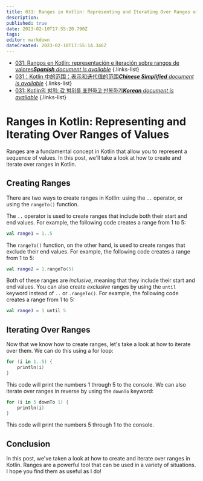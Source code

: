 ```yaml
---
title: 031: Ranges in Kotlin: Representing and Iterating Over Ranges of Values
description: 
published: true
date: 2023-02-10T17:55:20.790Z
tags: 
editor: markdown
dateCreated: 2023-02-10T17:55:14.346Z
---
```


- [031: Rangos en Kotlin: representación e iteración sobre rangos de valores***Spanish** document is available*](/es/Knowledge-base/Kotlin/Learning/031-ranges-in-kotlin-representing-and-iterating-over-ranges-of-values)
{.links-list}
- [031：Kotlin 中的范围：表示和迭代值的范围***Chinese Simplified** document is available*](/zh/Knowledge-base/Kotlin/Learning/031-ranges-in-kotlin-representing-and-iterating-over-ranges-of-values)
{.links-list}
- [031: Kotlin의 범위: 값 범위를 표현하고 반복하기***Korean** document is available*](/ko/Knowledge-base/Kotlin/Learning/031-ranges-in-kotlin-representing-and-iterating-over-ranges-of-values)
{.links-list}


# Ranges in Kotlin: Representing and Iterating Over Ranges of Values

Ranges are a fundamental concept in Kotlin that allow you to represent a sequence of values. In this post, we'll take a look at how to create and iterate over ranges in Kotlin.

## Creating Ranges

There are two ways to create ranges in Kotlin: using the `..` operator, or using the `rangeTo()` function.

The `..` operator is used to create ranges that include both their start and end values. For example, the following code creates a range from 1 to 5:

```kotlin
val range1 = 1..5
```

The `rangeTo()` function, on the other hand, is used to create ranges that exclude their end values. For example, the following code creates a range from 1 to 5:

```kotlin
val range2 = 1.rangeTo(5)
```

Both of these ranges are *inclusive*, meaning that they include their start and end values. You can also create *exclusive* ranges by using the `until` keyword instead of `..` or `.rangeTo()`. For example, the following code creates a range from 1 to 5:

```kotlin
val range3 = 1 until 5
```

## Iterating Over Ranges

Now that we know how to create ranges, let's take a look at how to iterate over them. We can do this using a for loop:

```kotlin
for (i in 1..5) {
    println(i)
}
```

This code will print the numbers 1 through 5 to the console. We can also iterate over ranges in reverse by using the `downTo` keyword:

```kotlin
for (i in 5 downTo 1) {
    println(i)
}
```

This code will print the numbers 5 through 1 to the console.

## Conclusion

In this post, we've taken a look at how to create and iterate over ranges in Kotlin. Ranges are a powerful tool that can be used in a variety of situations. I hope you find them as useful as I do!